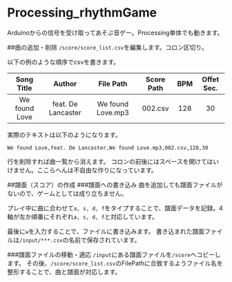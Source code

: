 Processing_rhythmGame
=====================

Arduinoからの信号を受け取ってあそぶ音ゲー。Processing単体でも動きます。

##曲の追加・削除
`/score/score_list.csv`を編集します。コロン区切り。

以下の例のような順序でcsvを書きます。

Song Title | Author | File Path | Score Path | BPM | Offet Sec.
:------------: | :-------------: | :------------: | :------------: | :------------: | :------------:
We found Love | feat. De Lancaster  | We found Love.mp3 | 002.csv | 128 | 30

実際のテキストは以下のようになります。

`We found Love,feat. De Lancaster,We found Love.mp3,002.csv,128,30`

行を削除すれば曲一覧から消えます。
コロンの前後にはスペースを開けてはいけません。ここらへんは不自由な作りになっています。

##譜面（スコア）の作成
###譜面への書き込み
曲を追加しても譜面ファイルがないので、ゲームとしては成り立ちません。

プレイ中に曲に合わせて`a, s, d, f`をタイプすることで、譜面データを記録。4軸が左か順番にそれぞれ`a, s, d, f`と対応しています。

最後に`w`を入力することで、ファイルに書き込みます。
書き込まれた譜面ファイルは`/input/***.csv`の名前で保存されています。

###譜面ファイルの移動・適応
`/input`にある譜面ファイルを`/score`へコピーします。
その後、`/score/score_list.csv`のFilePathに合致するようファイル名を整形することで、曲と譜面が対応します。
